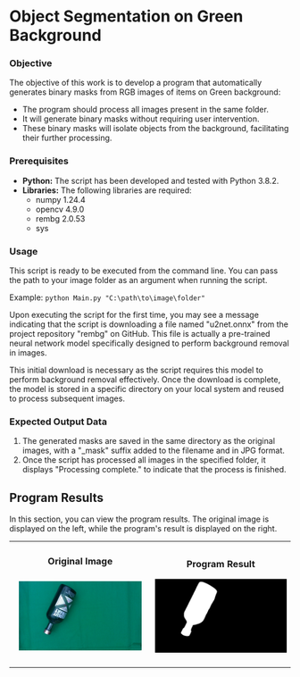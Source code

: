 # Object Segmentation on Green Background


### Objective

The objective of this work is to develop a program that automatically generates binary masks from RGB images of items on Green background:
- The program should process all images present in the same folder.
- It will generate binary masks without requiring user intervention.
- These binary masks will isolate objects from the background, facilitating their further processing.

### Prerequisites

- **Python:** The script has been developed and tested with Python 3.8.2.
- **Libraries:** The following libraries are required:
  - numpy 1.24.4
  - opencv 4.9.0
  - rembg 2.0.53
  - sys

### Usage

This script is ready to be executed from the command line. You can pass the path to your image folder as an argument when running the script.

Example: `python Main.py "C:\path\to\image\folder"`

Upon executing the script for the first time, you may see a message indicating that the script is downloading a file named "u2net.onnx" from the project repository "rembg" on GitHub. This file is actually a pre-trained neural network model specifically designed to perform background removal in images.

This initial download is necessary as the script requires this model to perform background removal effectively. Once the download is complete, the model is stored in a specific directory on your local system and reused to process subsequent images.

### Expected Output Data

1. The generated masks are saved in the same directory as the original images, with a "_mask" suffix added to the filename and in JPG format.
2. Once the script has processed all images in the specified folder, it displays "Processing complete." to indicate that the process is finished.


## Program Results

In this section, you can view the program results. The original image is displayed on the left, while the program's result is displayed on the right.

<table><tr>
<td> 
  <h3 align="center">Original Image</h3>
  <p align="center" style="padding: 10px">
    <img src="Image/Image.jpg" width="550">
  </p> 
</td>
<td> 
  <h3 align="center">Program Result</h3>
  <p align="center">
    <img src="Image/Image_mask.jpg" width="550">
  </p> 
</td>
</tr></table>